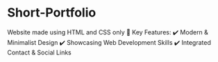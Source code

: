 # Short-Portfolio
Website made using HTML and CSS only
🔹 Key Features:
✔️ Modern & Minimalist Design
✔️ Showcasing Web Development Skills
✔️ Integrated Contact & Social Links
